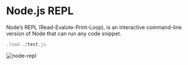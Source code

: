 # Node.js REPL
Node’s REPL (Read-Evalute-Print-Loop), is an interactive command-line version of Node that can run any code snippet.
```javascript
.load ./test.js
```
![node-repl](https://github.com/danielurra/node-repl/assets/51704179/a7f0a735-67f5-4d0d-9e75-05875167fee9)<dr>
